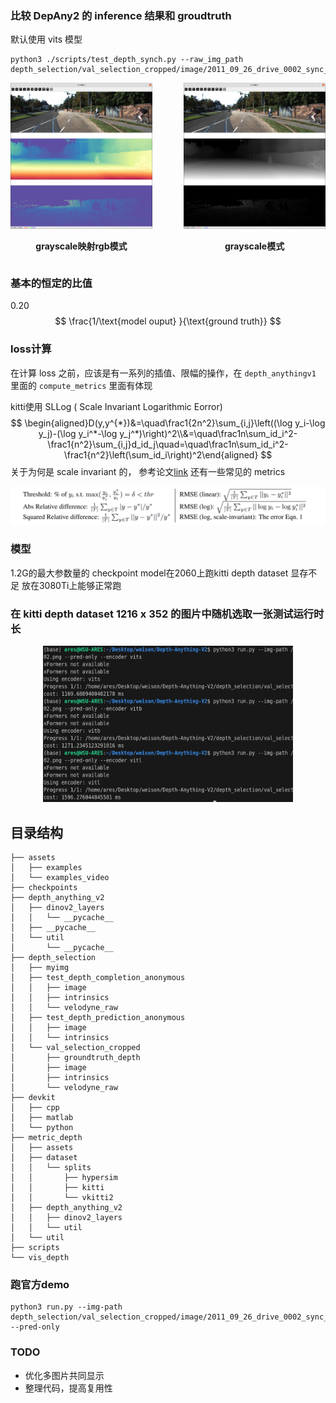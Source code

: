 ### 比较 DepAny2 的 inference 结果和 groudtruth
默认使用 vits 模型
```
python3 ./scripts/test_depth_synch.py --raw_img_path depth_selection/val_selection_cropped/image/2011_09_26_drive_0002_sync_image_0000000005_image_02.png
```

<div style="display: flex; justify-content: space-between; align-items: center;">
  <div style="text-align: center; width: 45%;">
    <img src="assets/weison/02.png" alt="Image 1" style="width: 100%;"/>
    <p><strong>grayscale映射rgb模式</strong></p>
  </div>
  <div style="text-align: center; width: 45%;">
    <img src="assets/weison/03.png" alt="Image 2" style="width: 100%;"/>
    <p><strong>grayscale模式</strong></p>
  </div>
</div>

### 基本的恒定的比值

0.20
$$
\frac{1/\text{model ouput} }{\text{ground truth}}
$$
### loss计算
在计算 loss 之前，应该是有一系列的插值、限幅的操作，在 ```depth_anythingv1``` 里面的 ```compute_metrics``` 里面有体现

kitti使用 SLLog ( Scale Invariant Logarithmic Eorror)
$$
\begin{aligned}D(y,y^{*})&=\quad\frac1{2n^2}\sum_{i,j}\left((\log y_i-\log y_j)-(\log y_i^*-\log y_j^*)\right)^2\\&=\quad\frac1n\sum_id_i^2-\frac1{n^2}\sum_{i,j}d_id_j\quad=\quad\frac1n\sum_id_i^2-\frac1{n^2}\left(\sum_id_i\right)^2\end{aligned}
$$
关于为何是 scale invariant 的， 参考论文[link](https://proceedings.neurips.cc/paper_files/paper/2014/file/7bccfde7714a1ebadf06c5f4cea752c1-Paper.pdf)
 还有一些常见的 metrics

 ![alt text](assets/image.png)
### 模型
1.2G的最大参数量的 checkpoint model在2060上跑kitti depth dataset 显存不足
放在3080Ti上能够正常跑

### 在 kitti depth dataset 1216 x 352 的图片中随机选取一张测试运行时长
<div style="text-align:center;">
 <img src="assets/weison/01.png" width="400" height="250">
</div>


## 目录结构

```
├── assets
│   ├── examples
│   └── examples_video
├── checkpoints
├── depth_anything_v2
│   ├── dinov2_layers
│   │   └── __pycache__
│   ├── __pycache__
│   └── util
│       └── __pycache__
├── depth_selection
│   ├── myimg
│   ├── test_depth_completion_anonymous
│   │   ├── image
│   │   ├── intrinsics
│   │   └── velodyne_raw
│   ├── test_depth_prediction_anonymous
│   │   ├── image
│   │   └── intrinsics
│   └── val_selection_cropped
│       ├── groundtruth_depth
│       ├── image
│       ├── intrinsics
│       └── velodyne_raw
├── devkit
│   ├── cpp
│   ├── matlab
│   └── python
├── metric_depth
│   ├── assets
│   ├── dataset
│   │   └── splits
│   │       ├── hypersim
│   │       ├── kitti
│   │       └── vkitti2
│   ├── depth_anything_v2
│   │   ├── dinov2_layers
│   │   └── util
│   └── util
├── scripts
└── vis_depth
```


### 跑官方demo
```
python3 run.py --img-path depth_selection/val_selection_cropped/image/2011_09_26_drive_0002_sync_image_0000000008_image_03.png --pred-only 
```

### TODO
- 优化多图片共同显示
- 整理代码，提高复用性